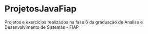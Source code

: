 # ProjetosJavaFiap
Projetos e exercícios realizados na fase 6 da graduação de Analise e Desenvolvimento de Sistemas - FIAP
